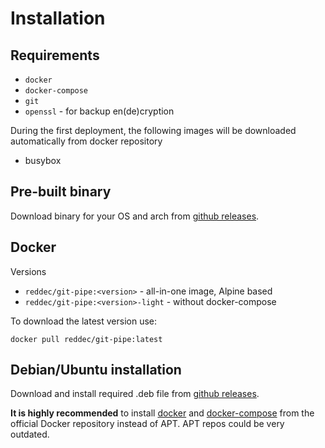 # Installation

## Requirements

* `docker`
* `docker-compose`
* `git`
* `openssl` - for backup en(de)cryption

During the first deployment, the following images will be downloaded automatically from docker repository

* busybox

## Pre-built binary

Download binary for your OS and arch from [github releases](https://github.com/reddec/git-pipe/releases/latest).

## Docker

Versions

- `reddec/git-pipe:<version>` - all-in-one image, Alpine based
- `reddec/git-pipe:<version>-light` - without docker-compose

To download the latest version use:

    docker pull reddec/git-pipe:latest

## Debian/Ubuntu installation

Download and install required .deb file from [github releases](https://github.com/reddec/git-pipe/releases/latest).

**It is highly recommended** to install [docker](https://docs.docker.com/engine/install/ubuntu/) and
[docker-compose](https://docs.docker.com/compose/install/) from the official Docker repository instead of APT. APT repos could be very outdated.

